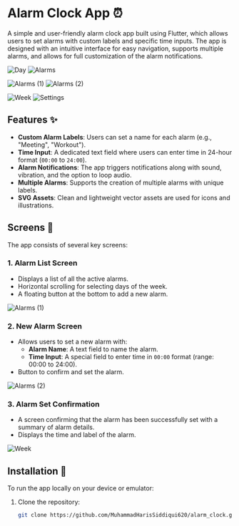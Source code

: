 # Alarm Clock App ⏰

A simple and user-friendly alarm clock app built using Flutter, which allows users to set alarms with custom labels and specific time inputs. The app is designed with an intuitive interface for easy navigation, supports multiple alarms, and allows for full customization of the alarm notifications. 


![Day](https://github.com/user-attachments/assets/6ca54822-2dd1-4dd7-8cbb-f649d5141c79)
![Alarms](https://github.com/user-attachments/assets/770515e8-9549-4d8d-87e3-0b2a74a06737)

![Alarms (1)](https://github.com/user-attachments/assets/000dce68-5fbe-4c6f-8677-1d249fd2b076)
![Alarms (2)](https://github.com/user-attachments/assets/26bd8669-9697-4cb6-97b1-f3337f0b2d00)

![Week](https://github.com/user-attachments/assets/704f7824-ff4b-42c0-832d-2476b6daa542)
![Settings](https://github.com/user-attachments/assets/bdb78a06-8aa4-4d5e-9d49-a819e545483f)



## Features ✨

- **Custom Alarm Labels**: Users can set a name for each alarm (e.g., "Meeting", "Workout").
- **Time Input**: A dedicated text field where users can enter time in 24-hour format (`00:00` to `24:00`).
- **Alarm Notifications**: The app triggers notifications along with sound, vibration, and the option to loop audio.
- **Multiple Alarms**: Supports the creation of multiple alarms with unique labels.
- **SVG Assets**: Clean and lightweight vector assets are used for icons and illustrations.

## Screens 🚀

The app consists of several key screens:

### 1. **Alarm List Screen**
   - Displays a list of all the active alarms.
   - Horizontal scrolling for selecting days of the week.
   - A floating button at the bottom to add a new alarm.

![Alarms (1)](https://github.com/user-attachments/assets/853d95ad-997e-44af-9121-13971832268a)

### 2. **New Alarm Screen**
   - Allows users to set a new alarm with:
     - **Alarm Name**: A text field to name the alarm.
     - **Time Input**: A special field to enter time in `00:00` format (range: 00:00 to 24:00).
   - Button to confirm and set the alarm.

![Alarms (2)](https://github.com/user-attachments/assets/17f740e6-458c-413e-bc14-60ad572ad80a)

### 3. **Alarm Set Confirmation**
   - A screen confirming that the alarm has been successfully set with a summary of alarm details.
   - Displays the time and label of the alarm.

![Week](https://github.com/user-attachments/assets/93108a75-32bd-4d57-834e-39fed76a0f64)

## Installation 🔧

To run the app locally on your device or emulator:

1. Clone the repository:
   ```bash
   git clone https://github.com/MuhammadHarisSiddiqui620/alarm_clock.git
